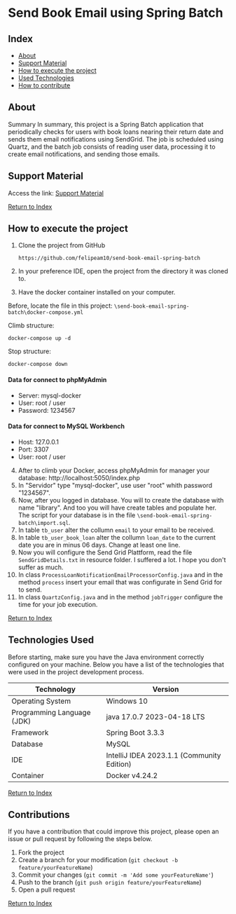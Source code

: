 <div align="left">
  <h1><strong>Send Book Email using Spring Batch</strong></h1>
</div>

## Index

- [About](#about)
- [Support Material](#support-material)
- [How to execute the project](#como-executar-o-projeto)
- [Used Technologies](#tecnologias-utilizadas)
- [How to contribute](#como-contribuir)

## About

Summary
In summary, this project is a Spring Batch application that periodically checks for users with book loans nearing their return date and sends them email notifications using SendGrid. The job is scheduled using Quartz, and the batch job consists of reading user data, processing it to create email notifications, and sending those emails.

## Support Material

Access the link: [Support Material](https://drive.google.com/drive/folders/108SAajQwsMlliK6gNmWr3WnAcbf0eu0o)

[Return to Index](#index)

## How to execute the project

1. Clone the project from GitHub

   ````https://github.com/felipeam10/send-book-email-spring-batch````

2. In your preference IDE, open the project from the directory it was cloned to. 

3. Have the docker container installed on your computer. 

Before, locate the file in this project: ````\send-book-email-spring-batch\docker-compose.yml````

Climb structure:

``` 
docker-compose up -d
```

Stop structure:
```
docker-compose down
```
#### Data for connect to phpMyAdmin
- Server: mysql-docker
- User: root / user
- Password: 1234567

#### Data for connect to MySQL Workbench
- Host: 127.0.0.1
- Port: 3307
- User: root / user

4. After to climb your Docker, access phpMyAdmin for manager your database: http://localhost:5050/index.php
5. In "Servidor" type "mysql-docker", use user "root" whith password "1234567".
6. Now, after you logged in database. You will to create the database with name "library". And too you will have create tables and populate her. The script for your database is in the file ````\send-book-email-spring-batch\import.sql````. 
7. In table ````tb_user```` alter the collumn ````email```` to your email to be received.
8. In table ````tb_user_book_loan```` alter the collumn ````loan_date```` to the current date you are in minus 06 days. Change at least one line.
9. Now you will configure the Send Grid Plattform, read the file ````SendGridDetails.txt```` in resource folder. I suffered a lot. I hope you don't suffer as much.
10. In class ````ProcessLoanNotificationEmailProcessorConfig.java```` and in the method ````process```` insert your email that was configurate in Send Grid for to send.
11. In class ````QuartzConfig.java```` and in the method ````jobTrigger```` configure the time for your job execution.


[Return to Index](#index)


## Technologies Used

Before starting, make sure you have the Java environment correctly configured on your machine. Below you have a list of the technologies that were used in the project development process.

| Technology                 | Version                                    |
|----------------------------|--------------------------------------------|
| Operating System           | Windows 10                                 |
| Programming Language (JDK) | java 17.0.7 2023-04-18 LTS                 
| Framework                  | Spring Boot 3.3.3                          |
| Database                   | MySQL                                      |
| IDE                        | IntelliJ IDEA 2023.1.1 (Community Edition) |
| Container                  | Docker v4.24.2                             |

[Return to Index](#index)

## Contributions

If you have a contribution that could improve this project, please open an issue or pull request by following the steps below.

1. Fork the project
2. Create a branch for your modification (`git checkout -b feature/yourFeatureName`)
3. Commit your changes (`git commit -m 'Add some yourFeatureName'`)
4. Push to the branch (`git push origin feature/yourFeatureName`)
5. Open a pull request

[Return to Index](#index)

